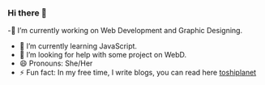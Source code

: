 ### Hi there 👋
-🔭 I’m currently working on Web Development and Graphic Designing.
- 🌱 I’m currently learning JavaScript.
- 🤔 I’m looking for help with some project on WebD.
- 😄 Pronouns: She/Her
- ⚡ Fun fact: In my free time, I write blogs, you can read here [toshiplanet](https://toshiplanet.blogspot.com/?fbclid=PAAaYDTBREz_MQOPS27lI5SAPWCqZWcDGFCb79RSCEAdRJUG5np4aSAmHVHhM&m=1) 

<!--
**ToshikaRaikwar/ToshikaRaikwar** is a ✨ _special_ ✨ repository because its `README.md` (this file) appears on your GitHub profile.

Here are some ideas to get you started:

- 🔭 I’m currently working on ...
- 🌱 I’m currently learning ...
- 👯 I’m looking to collaborate on ...
- 🤔 I’m looking for help with ...
- 💬 Ask me about ...
- 📫 How to reach me: ...
- 😄 Pronouns: ...
- ⚡ Fun fact: ...
-->
